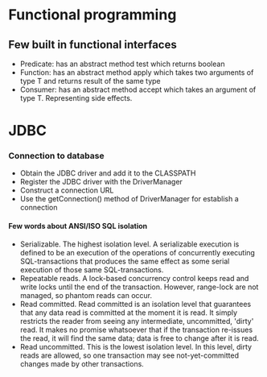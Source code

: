 # Functional programming
## Few built in functional interfaces
* Predicate: has an abstract method test which returns boolean
* Function: has an abstract method apply which takes two arguments of type T and returns result of the same type
* Consumer: has an abstract method accept which takes an argument of type T. Representing side effects.
   
# JDBC
### Connection to database
   * Obtain the JDBC driver and add it to the CLASSPATH
   * Register the JDBC driver with the DriverManager
   * Construct a connection URL
   * Use the getConnection() method of DriverManager for establish a connection
   
#### Few words about ANSI/ISO SQL isolation
 
 * Serializable. The highest isolation level. A serializable execution is defined to be an execution of the operations of concurrently executing SQL-transactions that produces the same effect as some serial execution of those same SQL-transactions. 
 * Repeatable reads. A lock-based concurrency control keeps read and write locks until the end of the transaction. However, range-lock are not managed, so phantom reads can occur.
 * Read committed. Read committed is an isolation level that guarantees that any data read is committed at the moment it is read. It simply restricts the reader from seeing any intermediate, uncommitted, 'dirty' read. It makes no promise whatsoever that if the transaction re-issues the read, it will find the same data; data is free to change after it is read.
 * Read uncommitted. This is the lowest isolation level. In this level, dirty reads are allowed, so one transaction may see not-yet-committed changes made by other transactions.
